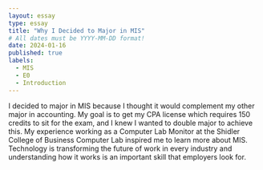 ```yaml
---
layout: essay
type: essay
title: "Why I Decided to Major in MIS"
# All dates must be YYYY-MM-DD format!
date: 2024-01-16
published: true
labels:
  - MIS
  - E0
  - Introduction
---
```


I decided to major in MIS because I thought it would complement my other major in accounting. My goal is to get my CPA license which requires 150 credits to sit for the exam, and I knew I wanted to double major to achieve this. My experience working as a Computer Lab Monitor at the Shidler College of Business Computer Lab inspired me to learn more about MIS. Technology is transforming the future of work in every industry and understanding how it works is an important skill that employers look for.  
